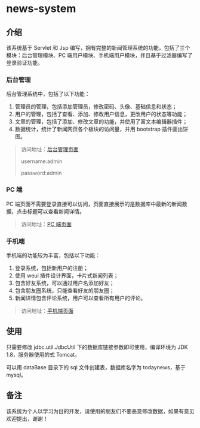 # news-system

## 介绍
该系统基于 Servlet 和 Jsp 编写，拥有完整的新闻管理系统的功能，包括了三个模块：后台管理模块、PC 端用户模块、手机端用户模块，并且基于过滤器编写了登录验证功能。

### 后台管理
后台管理系统中，包括了以下功能：

1. 管理员的管理，包括添加管理员，修改密码、头像、基础信息和状态；
2. 用户的管理，包括了查看、添加、修改用户信息，更改用户的状态等功能；
3. 文章的管理，包括了添加、修改文章的功能，并使用了富文本编辑器插件；
4. 数据统计，统计了新闻网页各个板块的访问量，并用 bootstrap 插件画出饼图。

> 访问地址：[后台管理页面](http://167.71.143.69:8080/TodayNews/admin/index)
>
> username:admin
>
> password:admin

### PC 端
PC 端页面不需要登录直接可以访问，页面直接展示的是数据库中最新的新闻数据，点击标题可以查看新闻详情。

> 访问地址：[PC 端页面](http://167.71.143.69:8080/TodayNews/)

### 手机端
手机端的功能较为丰富，包括以下功能：

1. 登录系统，包括新用户的注册；
2. 使用 weui 插件设计界面，卡片式新闻列表；
3. 包含好友系统，可以通过用户名添加好友；
4. 包含朋友圈系统，只能查看好友的朋友圈；
5. 新闻详情包含评论系统，用户可以查看所有用户的评论。

> 访问地址：[手机端页面](http://167.71.143.69:8080/TodayNews/mobile/login)

## 使用
只需要修改 jdbc.util.JdbcUtil 下的数据库链接参数即可使用，编译环境为 JDK 1.8，服务器使用的式 Tomcat。

可以用 dataBase 目录下的 sql 文件创建表，数据库名字为 todaynews，基于 mysql。

## 备注
该系统为个人以学习为目的开发，请使用的朋友们不要恶意修改数据，如果有意见欢迎提出，谢谢！
